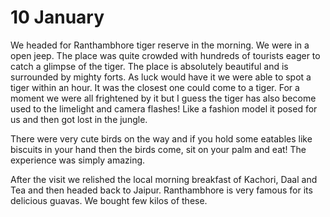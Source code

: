 # 10 January

We headed for Ranthambhore tiger reserve in the morning. We were in a open jeep. The place was quite crowded with hundreds of tourists eager to catch a glimpse of the tiger. The place is absolutely beautiful and is surrounded by mighty forts. As luck would have it we were able to spot a tiger within an hour. It was the closest one could come to a tiger. For a moment we were all frightened by it but I guess the tiger has also become used to the limelight and camera flashes! Like a fashion model it posed for us and then got lost in the jungle.

  

There were very cute birds on the way and if you hold some eatables like biscuits in your hand then the birds come, sit on your palm and eat! The experience was simply amazing.

  

After the visit we relished the local morning breakfast of Kachori, Daal and Tea and then headed back to Jaipur. Ranthambhore is very famous for its delicious guavas. We bought few kilos of these.